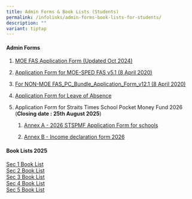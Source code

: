 ```yaml
---
title: Admin Forms & Book Lists (Students)
permalink: /infolinks/admin-forms-book-lists-for-students/
description: ""
variant: tiptap
---
```

<h4><strong>Admin Forms</strong></h4>
<ol data-tight="true" class="tight">
<li>
<p><a href="/files/MOE_FAS_Application_Form_2025.pdf" rel="noopener noreferrer nofollow" target="_blank">MOE FAS Application Form (Updated Oct 2024)</a>
</p>
</li>
<li>
<p><a href="/files/admin%20form3.pdf" rel="noopener noreferrer nofollow" target="_blank">Application Form for MOE-SPED FAS v5.1 (8 April 2020)</a>
<br>
</p>
</li>
<li>
<p><a href="/files/admin%20form4.pdf" rel="noopener noreferrer nofollow" target="_blank">For NON-MOE FAS_PC_Bundle_Application_Form_v12.1 (8 April 2020)</a>
<br>
</p>
</li>
<li>
<p><a href="/files/loaform.pdf" rel="noopener noreferrer nofollow" target="_blank">Application Form for Leave of Absence</a>
<br>
</p>
</li>
<li>
<p>Application Form for Straits Times School Pocket Money Fund 2026
<br>(<strong>Closing date : 25th August 2025</strong>)</p>
<ol data-tight="true" class="tight">
<li>
<p><a href="/files/Annex_A___2026_STSPMF_Application_Form_for_schools.pdf" rel="noopener nofollow" target="_blank">Annex A - 2026 STSPMF Application Form for schools</a>
</p>
</li>
<li>
<p><a href="/files/Annex_B___Income_declaration_form_2026.pdf" rel="noopener noreferrer nofollow" target="_blank">Annex B - Income declaration form 2026</a>
</p>
</li>
</ol>
</li>
</ol>
<h4><strong>Book Lists 2025</strong></h4>
<p><a href="/files/BOOKLIST.pdf" rel="noopener nofollow" target="_blank">Sec 1 Book List </a>
<br><a href="/files/ZHSS_2025_Booklst___Sec_2.pdf" rel="noopener noreferrer nofollow" target="_blank">Sec 2 Book List</a>
<br><a href="/files/ZHSS_2025_Booklst___Sec_3.pdf" rel="noopener noreferrer nofollow" target="_blank">Sec 3 Book List</a>
<br><a href="/files/ZHSS_2025_Booklst___Sec_4.pdf" rel="noopener noreferrer nofollow" target="_blank">Sec 4 Book List</a>
<br><a href="/files/ZHSS_2025_Booklst___Sec_5.pdf" rel="noopener noreferrer nofollow" target="_blank">Sec 5 Book List</a>
</p>